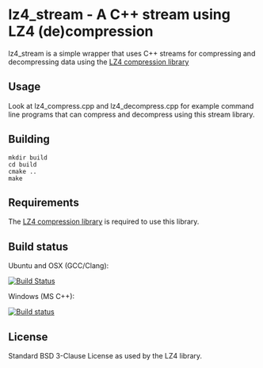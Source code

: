 lz4_stream - A C++ stream using LZ4 (de)compression
===================================================

lz4_stream is a simple wrapper that uses C++ streams for compressing and decompressing data using the [LZ4 compression library]

Usage
-----

Look at lz4\_compress.cpp and lz4\_decompress.cpp for example command line programs that can compress and decompress using this stream library.

Building
--------

```
mkdir build
cd build
cmake ..
make
```

Requirements
------------

The [LZ4 compression library] is required to use this library.

Build status
------------

Ubuntu and OSX (GCC/Clang):

[![Build Status](https://travis-ci.org/laudrup/lz4_stream.png)](https://travis-ci.org/laudrup/lz4_stream)

Windows (MS C++):

[![Build status](https://ci.appveyor.com/api/projects/status/xrp8bjf9217broom?svg=true)](https://ci.appveyor.com/project/laudrup/lz4-stream)

License
-------

Standard BSD 3-Clause License as used by the LZ4 library.

[LZ4 compression library]: https://github.com/lz4/lz4
[cmake]: http://cmake.org
[Google Test Framework]: https://github.com/google/googletest
